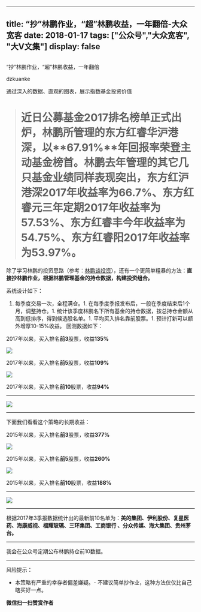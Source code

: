 
---
title:   “抄”林鹏作业，“超”林鹏收益，一年翻倍-大众宽客
date: 2018-01-17
tags: ["公众号","大众宽客", "大V文集"]
display: false
---


## 



“抄”林鹏作业，“超”林鹏收益，一年翻倍




dzkuanke




通过深入的数据、直观的图表，展示指数基金投资价值


> <h1>近日公募基金2017排名榜单正式出炉，林鹏所管理的东方红睿华沪港深，以**67.91%**年回报率荣登主动基金榜首。林鹏去年管理的其它几只基金业绩同样表现突出，东方红沪港深2017年收益率为66.7%、东方红睿元三年定期2017年收益率为57.53%、东方红睿丰今年收益率为54.75%、东方红睿阳2017年收益率为53.97%。</h1>



除了学习林鹏的投资思路（参考：[林鹏谈投资](http://mp.weixin.qq.com/s?__biz=MzAwMTc1MDcwNw==&amp;mid=2648272668&amp;idx=1&amp;sn=8b856498d05b4af2a36750135f7e08ae&amp;chksm=82f92cc0b58ea5d64116aae909c99cf7d01423025b50ccbf45b18c49fa6b30bd3f1fd80bd0a4&amp;scene=21#wechat_redirect)），还有一个更简单粗暴的方法：**直接抄林鹏作业，根据林鹏管理基金的持仓数据，构建投资组合。**



系统设计如下：
1. 每季度交易一次，全程满仓。1. 在每季度季报发布后，一般在季度结束后1个月，调整持仓。1. 统计该季度林鹏名下所有基金的持仓数据，按总持仓金额从高到低排序，得到候选股名单。1. 平均买入排名靠前股票。1. 预计打新可以额外增厚10-15%收益。
回测数据如下：



2017年以来，买入排名**前3**股票，收益**135%**

<img data-s="300,640" data-type="png" src="https://mmbiz.qpic.cn/mmbiz_png/PKw3FQPmhIg5nxqqx3iaQpmIGciajwjoDg12Nd27lqiadMblvfCltHn40W7wdV9gCibXgWlMOr1WcImhjDDn3PnkCQ/0?wx_fmt=png" data-copyright="0" style="" class="" data-ratio="0.41739130434782606" data-w="1380"/>



2017年以来，买入排名**前5**股票，收益**109%**



<img data-s="300,640" data-type="png" src="https://mmbiz.qpic.cn/mmbiz_png/PKw3FQPmhIg5nxqqx3iaQpmIGciajwjoDgzmXJMUJbxL8kbiadxzhasibibI3KRd1ib9zuV6EH42l6CoXXofo7GzBT1Q/0?wx_fmt=png" data-copyright="0" style="" class="" data-ratio="0.4107402031930334" data-w="1378"/>



2017年以来，买入排名**前10**股票，收益**94<strong style="white-space: normal;">%**</strong>

****

<img data-s="300,640" data-type="png" src="https://mmbiz.qpic.cn/mmbiz_png/PKw3FQPmhIg5nxqqx3iaQpmIGciajwjoDgjIYjVAjMxa560BFDs01YKicGpJ2dtpHCvWXwgVvwRgUicXJPB3BxAZsQ/0?wx_fmt=png" data-copyright="0" style="" class="" data-ratio="0.41654571843251087" data-w="1378"/>

****

下面我们看看这个策略的长期收益：



2015年以来，买入排名**前3**股票，收益**377%**

<img data-s="300,640" data-type="png" src="https://mmbiz.qpic.cn/mmbiz_png/PKw3FQPmhIg5nxqqx3iaQpmIGciajwjoDguyTJiaf2975Ns9jKVk2ocich6e94Rlgpf1za5ocQw0yjcFtibQJ41Ravg/0?wx_fmt=png" data-copyright="0" style="" class="" data-ratio="0.4260614934114202" data-w="1366"/>



2015年以来，买入排名**前5**股票，收益**260%**

<img data-s="300,640" data-type="png" src="https://mmbiz.qpic.cn/mmbiz_png/PKw3FQPmhIg5nxqqx3iaQpmIGciajwjoDgiax3JD5sGAmZBnhGOYWlKxWePHKqRxiaoClbM730MFIJFLxTKZiaJZmRA/0?wx_fmt=png" data-copyright="0" style="" class="" data-ratio="0.420899854862119" data-w="1378"/>



2015年以来，买入排名**前10**股票，收益**188%**

****

<img data-s="300,640" data-type="png" src="https://mmbiz.qpic.cn/mmbiz_png/PKw3FQPmhIg5nxqqx3iaQpmIGciajwjoDgD2gpxE9icl8K0vONib9AbicaLjzILeJtPaNQ1rwAjwhMUC9ZJdvrnaAhw/0?wx_fmt=png" data-copyright="0" style="" class="" data-ratio="0.42005813953488375" data-w="1376"/>

****

根据2017年3季报数据统计出的最新前10名单为：<strong>美的集团、伊利股份、复星医药、海康威视、福耀玻璃、三环集团、工商银行
、分众传媒、海大集团、贵州茅台。</strong>

****

我会在公众号定期公布林鹏持仓前10数据。

****

风险提示：
- 本策略有严重的幸存者偏差嫌疑。- 不建议简单抄作业，这种方法仅仅比自己瞎买好一点。

**微信扫一扫赞赏作者**















